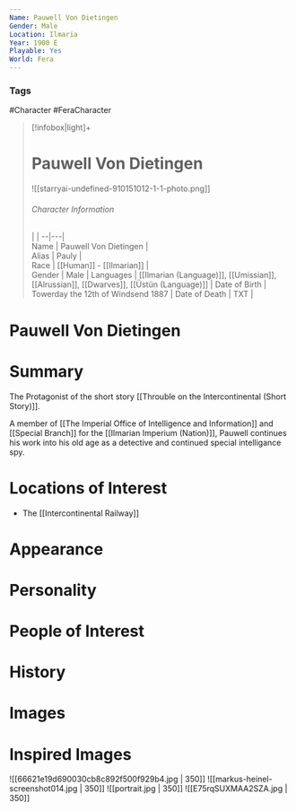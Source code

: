 ```yaml
---
Name: Pauwell Von Dietingen
Gender: Male
Location: Ilmaria
Year: 1900 E
Playable: Yes
World: Fera
---
```


### Tags
#Character #FeraCharacter

> [!infobox|light]+  
> # Pauwell Von Dietingen  
> ![[starryai-undefined-910151012-1-1-photo.png]]  
> ###### Character Information
>  |   |
> --|---|  
> Name | Pauwell Von Dietingen |  
> Alias | Pauly |  
> Race | [[Human]] - [[Ilmarian]] |  
> Gender | Male |
> Languages | [[Ilmarian (Language)]], [[Umissian]], [[Alrussian]], [[Dwarves]], [[Üstün (Language)]] |
> Date of Birth | Towerday the 12th of Windsend 1887 |
> Date of Death | TXT |

# Pauwell Von Dietingen

# Summary
The Protagonist of the short story [[Throuble on the Intercontinental (Short Story)]].

A member of [[The Imperial Office of Intelligence and Information]] and [[Special Branch]] for the [[Ilmarian Imperium (Nation)]], Pauwell continues his work into his old age as a detective and continued special intelligance spy.

# Locations of Interest
- The [[Intercontinental Railway]]

# Appearance

# Personality

# People of Interest

# History

# Images

# Inspired Images
![[66621e19d690030cb8c892f500f929b4.jpg | 350]]
![[markus-heinel-screenshot014.jpg | 350]]
![[portrait.jpg | 350]]
![[E75rqSUXMAA2SZA.jpg | 350]]